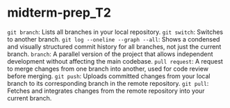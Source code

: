 # midterm-prep_T2


`git branch`: Lists all branches in your local repository.
`git switch`: Switches to another branch.
`git log --oneline --graph --all`: Shows a condensed and visually structured commit history for all branches, not just the current branch. 
`branch`: A parallel version of the project that allows independent development without affecting the main codebase.
`pull request`:  A request to merge changes from one branch into another, used for code review before merging.
`git push`: Uploads committed changes from your local branch to its corresponding branch in the remote repository.
`git pull`: Fetches and integrates changes from the remote repository into your current branch.